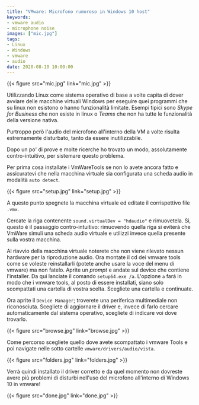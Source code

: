 ```yaml
---
title: "VMware: Microfono rumoroso in Windows 10 host"
keywords: 
- vmware audio
- microphone noise
images: ["mic.jpg"]
tags:
- Linux
- Windows
- vmware
- audio
date: 2020-08-10 10:00:00
---
```


{{< figure src="mic.jpg" link="mic.jpg" >}}

Utilizzando Linux come sistema operativo di base a volte capita di dover avviare delle macchine virtuali Windows per eseguire quei programmi che su linux non esistono o hanno funzionalità limitate.
Esempi tipici sono *Skype for Business* che non esiste in linux o *Teams* che non ha tutte le funzionalità della versione nativa.

Purtroppo però l'audio del microfono all'interno della VM a volte risulta estremamente disturbato, tanto da essere inutilizzabile.

Dopo un po' di prove e molte ricerche ho trovato un modo, assolutamente contro-intuitivo, per sistemare questo problema.

Per prima cosa installate i VmWareTools se non lo avete ancora fatto e assicuratevi che nella macchina virtuale sia configurata una scheda audio in modalità `auto detect`.

{{< figure src="setup.jpg" link="setup.jpg" >}}

A questo punto spegnete la macchina virtuale ed editate il corrispettivo file `.vmx`.

Cercate la riga contenente `sound.virtualDev = "hdaudio"` e rimuovetela. Sì, questo è il passaggio contro-intuitivo: rimuovendo quella riga si eviterà che VmWare simuli una scheda audio virtuale e utilizzi invece quella presente sulla vostra macchina.

Al riavvio della macchina virtuale noterete che non viene rilevato nessun hardware per la riproduzione audio. 
Ora montate il cd dei vmware tools come se voleste reinstallarli (potete anche usare la voce del menu di vmware) ma non fatelo. Aprite un _prompt_ e andate sul device che contiene l'installer. Da qui lanciate il comando `setup64.exe /a`. L'opzione `a` fará in modo che i vmware tools, al posto di essere installati, siano solo scompattati una cartella di vostra scelta. Scegliete una cartella e continuate.

Ora aprite il `Device Manager`; troverete una periferica multimediale non riconosciuta. Scegliete di aggiornare il driver e, invece di farlo cercare automaticamente dal sistema operativo, scegliete di indicare voi dove trovarlo. 

{{< figure src="browse.jpg" link="browse.jpg" >}}

Come percorso scegliete quello dove avete scompattato i vmware Tools e poi navigate nelle sotto cartelle `vmware/drivers/audio/vista`.

{{< figure src="folders.jpg" link="folders.jpg" >}}

Verrà quindi installato il driver corretto e da quel momento non dovreste avere più problemi di disturbi nell'uso del microfono all'interno di Windows 10 in vmware!

{{< figure src="done.jpg" link="done.jpg" >}}

